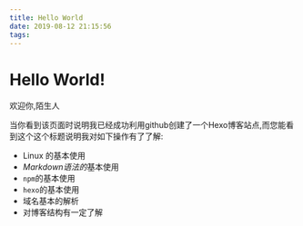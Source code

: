 ```yaml
---
title: Hello World
date: 2019-08-12 21:15:56
tags:
---
```


# Hello World!

欢迎你,陌生人

当你看到该页面时说明我已经成功利用github创建了一个Hexo博客站点,而您能看到这个这个标题说明我对如下操作有了了解:

* Linux 的基本使用
* *Markdown语法的*基本使用
* `npm`的基本使用
* `hexo`的基本使用
* 域名基本的解析
* 对博客结构有一定了解


